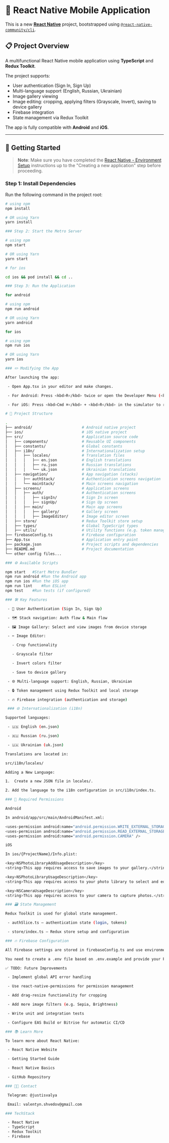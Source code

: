 # 📱 React Native Mobile Application

This is a new [**React Native**](https://reactnative.dev) project, bootstrapped using [`@react-native-community/cli`](https://github.com/react-native-community/cli).

## 📋 Project Overview

A multifunctional React Native mobile application using **TypeScript** and **Redux Toolkit**.

The project supports:
- User authentication (Sign In, Sign Up)
- Multi-language support (English, Russian, Ukrainian)
- Image gallery viewing
- Image editing: cropping, applying filters (Grayscale, Invert), saving to device gallery
- Firebase integration
- State management via Redux Toolkit

The app is fully compatible with **Android** and **iOS**.

---

## 🚀 Getting Started

> **Note**: Make sure you have completed the [React Native - Environment Setup](https://reactnative.dev/docs/environment-setup) instructions up to the "Creating a new application" step before proceeding.

### Step 1: Install Dependencies

Run the following command in the project root:

```bash
# using npm
npm install

# OR using Yarn
yarn install

### Step 2: Start the Metro Server

# using npm
npm start

# OR using Yarn
yarn start

# for ios

cd ios && pod install && cd ..

### Step 3: Run the Application

for android

# using npm
npm run android

# OR using Yarn
yarn android

for ios

# using npm
npm run ios

# OR using Yarn
yarn ios

### ✏️ Modifying the App

After launching the app:

 - Open App.tsx in your editor and make changes.

 - For Android: Press <kbd>R</kbd> twice or open the Developer Menu (<kbd>Ctrl</kbd> + <kbd>M</kbd> or <kbd>Cmd ⌘</kbd> + <kbd>M</kbd>) to reload.

 - For iOS: Press <kbd>Cmd ⌘</kbd> + <kbd>R</kbd> in the simulator to reload.

# 📂 Project Structure

.
├── android/                      # Android native project
├── ios/                          # iOS native project
├── src/                          # Application source code
│   ├── components/               # Reusable UI components
│   ├── constants/                # Global constants
│   ├── i18n/                     # Internationalization setup
│   │   ├── locales/              # Translation files
│   │   │   ├── en.json           # English translations
│   │   │   ├── ru.json           # Russian translations
│   │   │   └── uk.json           # Ukrainian translations
│   ├── navigation/               # App navigation (stacks)
│   │   ├── authStack/            # Authentication screens navigation
│   │   └── mainStack/            # Main screens navigation
│   ├── screens/                  # Application screens
│   │   ├── auth/                 # Authentication screens
│   │   │   ├── signIn/           # Sign In screen
│   │   │   ├── signUp/           # Sign Up screen
│   │   ├── main/                 # Main app screens
│   │   │   ├── gallery/          # Gallery screen
│   │   │   ├── ImageEditor/      # Image editor screen
│   ├── store/                    # Redux Toolkit store setup
│   ├── types/                    # Global TypeScript types
│   ├── utils/                    # Utility functions (e.g. token manager)
├── firebaseConfig.ts             # Firebase configuration
├── App.tsx                       # Application entry point
├── package.json                  # Project scripts and dependencies
├── README.md                     # Project documentation
└── other config files...

### ⚙️ Available Scripts

npm start	#Start Metro Bundler
npm run android	#Run the Android app
npm run ios	#Run the iOS app
npm run lint	#Run ESLint
npm test	#Run tests (if configured)

### 🛠️ Key Features

 - 📲 User Authentication (Sign In, Sign Up)

 - 🗺️ Stack navigation: Auth flow & Main flow

 - 🖼️ Image Gallery: Select and view images from device storage

 - ✂️ Image Editor:

   - Crop functionality

   - Grayscale filter

   - Invert colors filter

   - Save to device gallery

 - 🌐 Multi-language support: English, Russian, Ukrainian

 - 🔒 Token management using Redux Toolkit and local storage

 - 🔥 Firebase integration (authentication and storage)

 ### 🌐 Internationalization (i18n)

Supported languages:

 - 🇺🇸 English (en.json)

 - 🇷🇺 Russian (ru.json)

 - 🇺🇦 Ukrainian (uk.json)

Translations are located in:

src/i18n/locales/

Adding a New Language:

1.  Create a new JSON file in locales/.

2. Add the language to the i18n configuration in src/i18n/index.ts.

### 🔐 Required Permissions

Android

In android/app/src/main/AndroidManifest.xml:

<uses-permission android:name="android.permission.WRITE_EXTERNAL_STORAGE" />
<uses-permission android:name="android.permission.READ_EXTERNAL_STORAGE" />
<uses-permission android:name="android.permission.CAMERA" />

iOS

In ios/{ProjectName}/Info.plist:

<key>NSPhotoLibraryAddUsageDescription</key>
<string>This app requires access to save images to your gallery.</string>

<key>NSPhotoLibraryUsageDescription</key>
<string>This app requires access to your photo library to select and edit images.</string>

<key>NSCameraUsageDescription</key>
<string>This app requires access to your camera to capture photos.</string>

### 🗃️ State Management

Redux Toolkit is used for global state management.

 - authSlice.ts – authentication state (login, tokens)

 - store/index.ts – Redux store setup and configuration

### 🔥 Firebase Configuration

All Firebase settings are stored in firebaseConfig.ts and use environment variables from .env.

You need to create a .env file based on .env.example and provide your Firebase credentials.

✅ TODO: Future Improvements

 - Implement global API error handling

 - Use react-native-permissions for permission management

 - Add drag-resize functionality for cropping

 - Add more image filters (e.g. Sepia, Brightness)

 - Write unit and integration tests

 - Configure EAS Build or Bitrise for automatic CI/CD

### 📚 Learn More

To learn more about React Native:

 - React Native Website

 - Getting Started Guide

 - React Native Basics

 - GitHub Repository

### 🧑‍💻 Contact

 Telegram: @justisvalya

 Email: valentyn.shvedov@gmail.com

### TechStack

 - React Native
 - TypeScript
 - Redux Toolkit
 - Firebase
